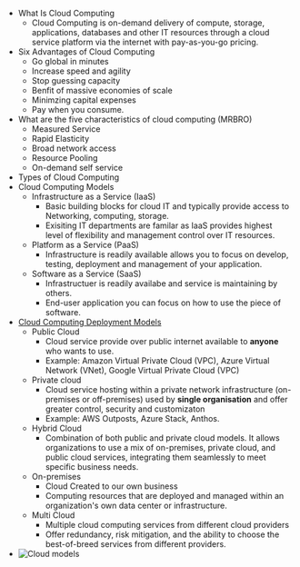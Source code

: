 - What Is Cloud Computing
    - Cloud Computing is on-demand delivery of compute, storage, applications, databases and other IT resources through a cloud service platform via the internet with pay-as-you-go pricing.
- Six Advantages of Cloud Computing 
    - Go global in minutes
    - Increase speed and agility
    - Stop guessing capacity
    - Benfit of massive economies of scale
    - Minimzing capital expenses
    - Pay when you consume.
- What are the five characteristics of cloud computing (MRBRO)
    - Measured Service
    - Rapid Elasticity
    - Broad network access
    - Resource Pooling
    - On-demand self service
- Types of Cloud Computing 
- Cloud Computing Models 
    - Infrastructure as a Service (IaaS) 
        - Basic building blocks for cloud IT and typically provide access to Networking, computing, storage.
        - Exisiting IT departments are familar as IaaS provides highest level of flexibility and management control over IT resources.
    - Platform as a Service (PaaS) 
        - Infrastructure is readily available allows you to focus on develop, testing, deployment and management of your application.
    - Software as a Service (SaaS) 
        - Infrastructuer is readily availabe and service is maintaining by others.
        - End-user application you can focus on how to use the piece of software.
- [Cloud Computing Deployment Models](https://www.youtube.com/watch?v=m1jGn4Iejwk)
     - Public Cloud
        - Cloud service provide over public internet available to **anyone** who wants to use.
        - Example: Amazon Virtual Private Cloud (VPC), Azure Virtual Network (VNet), Google Virtual Private Cloud (VPC) 
     - Private cloud
        - Cloud service hosting within a private network infrastructure (on-premises or off-premises) used by **single organisation** and offer greater control, security and customizaton
        - Example: AWS Outposts, Azure Stack, Anthos.
     - Hybrid Cloud 
        - Combination of both public and private cloud models. It allows organizations to use a mix of on-premises, private cloud, and public cloud services, integrating them seamlessly to meet specific business needs.
     - On-premises 
        - Cloud Created to our own business 
        - Computing resources that are deployed and managed within an organization's own data center or infrastructure.
     - Multi Cloud
        - Multiple cloud computing services from different cloud providers
        -  Offer redundancy, risk mitigation, and the ability to choose the best-of-breed services from different providers.
- ![Cloud models](https://github.com/email4prasanth/Kubernetes/blob/master/Images/k8s.png)
